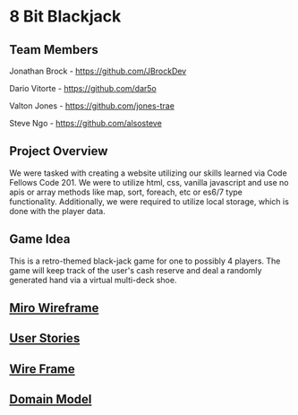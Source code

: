 # 8 Bit Blackjack

## Team Members

Jonathan Brock - https://github.com/JBrockDev

Dario Vitorte - https://github.com/dar5o

Valton Jones - https://github.com/jones-trae

Steve Ngo - https://github.com/alsosteve

## Project Overview
We were tasked with creating a website utilizing our skills learned via Code Fellows Code 201. We were to utilize html, css, vanilla javascript and use no apis or array methods like map, sort, foreach, etc or es6/7 type functionality. Additionally, we were required to utilize local storage, which is done with the player data.

## Game Idea
This is a retro-themed black-jack game for one to possibly 4 players. The game will keep track of the user's cash reserve and deal a randomly generated hand via a virtual multi-deck shoe.

## [Miro Wireframe](https://miro.com/app/board/o9J_lzqo2oA=/)

## [User Stories](https://docs.google.com/document/d/1uSH2SUSozwvltVE28eezp9DjvHI8goBbXFEEcF6qoGo/edit?usp=sharing)


## [Wire Frame](https://miro.com/app/board/o9J_lzqo2oA=/)

## [Domain Model](https://www.figma.com/file/ZcxMd3oJrvUCF9D87ejqwO/Domain-Model?node-id=0%3A1)

